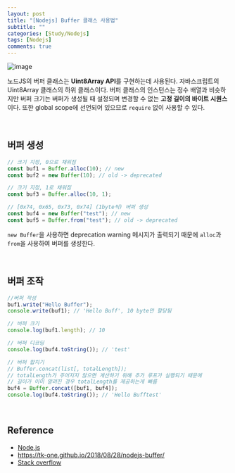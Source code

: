 ```yaml
---
layout: post
title: "[Nodejs] Buffer 클래스 사용법"
subtitle: ""
categories: [Study/Nodejs]
tags: [Nodejs]
comments: true
---
```


![image](https://user-images.githubusercontent.com/48276682/137583319-34b0b71c-d167-40be-8da3-c8435ba2f91b.png)

노드JS의 버퍼 클래스는 **Uint8Array API**를 구현하는데 사용된다. 자바스크립트의 Uint8Array 클래스의 하위 클래스이다. 버퍼 클래스의 인스턴스는 정수 배열과 비슷하지만 버퍼 크기는 버퍼가 생성될 때 설정되며 변경할 수 없는 **고정 길이의 바이트 시퀀스**이다. 또한 global scope에 선언되어 있으므로 `require` 없이 사용할 수 있다.

<br>

## 버퍼 생성

```js
// 크기 지정, 0으로 채워짐
const buf1 = Buffer.alloc(10); // new
const buf2 = new Buffer(10); // old -> deprecated

// 크기 지정, 1로 채워짐
const buf3 = Buffer.alloc(10, 1);

// [0x74, 0x65, 0x73, 0x74] (1byte씩) 버퍼 생성
const buf4 = new Buffer("test"); // new
const buf5 = Buffer.from("test"); // old -> deprecated
```

`new Buffer`을 사용하면 deprecation warning 메시지가 출력되기 때문에 `alloc`과 `from`을 사용하여 버퍼를 생성한다.

<br>

## 버퍼 조작

```js
//버퍼 작성
buf1.write("Hello Buffer");
console.write(buf1); // 'Hello Buff', 10 byte만 할당됨

// 버퍼 크기
console.log(buf1.length); // 10

// 버퍼 디코딩
console.log(buf4.toString()); // 'test'

// 버퍼 합치기
// Buffer.concat(list[, totalLength]);
// totalLength가 주어지지 않으면 계산하기 위해 추가 루프가 실행되기 때문에
// 길이가 이미 알려진 경우 totalLength를 제공하는게 빠름
buf4 = Buffer.concat([buf1, buf4]);
console.log(buf4.toString()); // 'Hello Bufftest'
```

<br>

## Reference

- [Node.js](https://nodejs.org/dist/latest-v8.x/docs/api/buffer.html#buffer_buffer)
- <https://tk-one.github.io/2018/08/28/nodejs-buffer/>
- [Stack overflow](https://stackoverflow.com/questions/52165333/deprecationwarning-buffer-is-deprecated-due-to-security-and-usability-issues)
